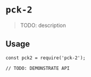 # `pck-2`

> TODO: description

## Usage

```
const pck2 = require('pck-2');

// TODO: DEMONSTRATE API
```

